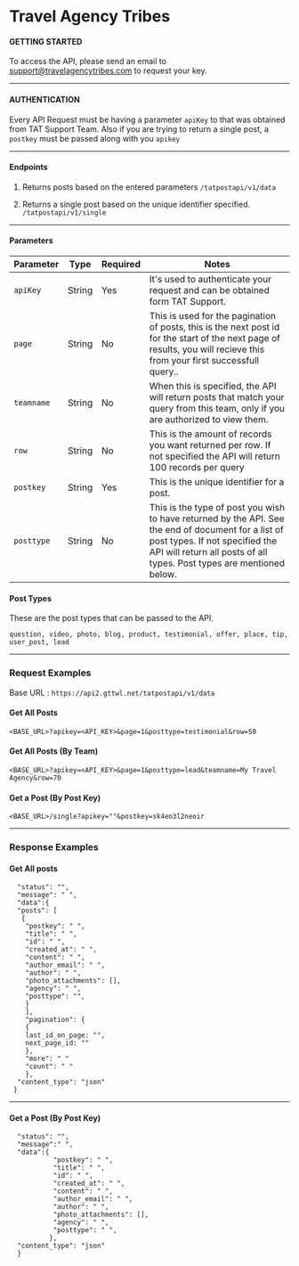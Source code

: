 # Travel Agency Tribes

#### GETTING STARTED

To access the API, please send an email to support@travelagencytribes.com to request your key.

---

#### AUTHENTICATION
Every API Request must be having a parameter `apiKey` to that was obtained from TAT Support Team. Also if you are trying to return a single post, a `postkey` must be passed along with you `apikey`

---

#### Endpoints
1. Returns posts based on the entered parameters
 `/tatpostapi/v1/data`

2. Returns a single post based on the unique identifier specified. `/tatpostapi/v1/single`

---

#### Parameters
|Parameter|Type|Required|Notes|
|--|--|--|--|
|`apiKey`|String|Yes|It's used to authenticate your request and can be obtained form TAT Support.
|`page`|String|No|This is used for the pagination of posts, this is the next post id for the start of the next page of results, you will recieve this from your first successfull query..|
|`teamname`|String|No|When this is specified, the API will return posts that match your query from this team, only if you are authorized to view them.|
|`row`|String|No|This is the amount of records you want returned per row. If not specified the API will return 100 records per query|
|`postkey`|String|Yes|This is the unique identifier for a post.|
|`posttype`|String|No|This is the type of post you wish to have returned by the API. See the end of document for a list of post types. If not specified the API will return all posts of all types. Post types are mentioned below. 


#### Post Types

These are the post types that can be passed to the API.

`question, video, photo, blog, product, testimonial, offer, place, tip, user_post, lead`

---

### Request Examples

Base URL : `https://api2.gttwl.net/tatpostapi/v1/data`

#### Get All Posts

`<BASE_URL>?apikey=<API_KEY>&page=1&posttype=testimonial&row=50`


#### Get All Posts (By Team)
`<BASE_URL>?apikey=<API_KEY>&page=1&posttype=lead&teamname=My Travel Agency&row=70`


#### Get a Post (By Post Key)

`<BASE_URL>/single?apikey=""&postkey=sk4eo3l2neoir`

---

### Response Examples

#### Get All posts

```
  "status": "",
  "message": " ",
  "data":{
  "posts": [
   {
    "postkey": " ",
    "title": " ",
    "id": " ",
    "created_at": " ",
    "content": " ",
    "author_email": " ",
    "author": " ",
    "photo_attachments": [],
    "agency": " ",
    "posttype": "",
    }
    ],
    "pagination": {
    {
    last_id_on_page: "",
    next_page_id: ""
    },
    "more": " "
    "count": " "
    },
  "content_type": "json"
 }
``` 

---

#### Get a Post (By Post Key)

```{
  "status": "",
  "message":" ",
  "data":{
           "postkey": " ",
           "title": " ",
           "id": " ",
           "created_at": " ",
           "content": " ",
           "author_email": " ",
           "author": " ",
           "photo_attachments": [],
           "agency": " ",
           "posttype": " ",
          },
  "content_type": "json"
  }
```
  
